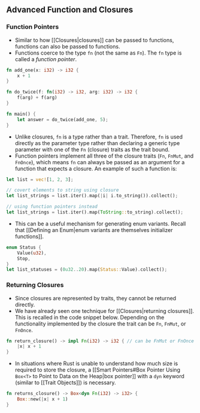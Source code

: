 ## Advanced Function and Closures
### Function Pointers
- Similar to how [[Closures|closures]] can be passed to functions, functions can also be passed to functions.
- Functions coerce to the type `fn` (not the same as `Fn`). The `fn` type is called a *function pointer*.
```rust
fn add_one(x: i32) -> i32 {
	x + 1
}

fn do_twice(f: fn(i32) -> i32, arg: i32) -> i32 {
	f(arg) + f(arg)
}

fn main() {
	let answer = do_twice(add_one, 5);
}
```
- Unlike closures, `fn` is a type rather than a trait. Therefore, `fn` is used directly as the parameter type rather than declaring a generic type parameter with one of the `Fn` (closure) traits as the trait bound.
- Function pointers implement all three of the closure traits (`Fn`, `FnMut`, and `FnOnce`), which means `fn` can always be passed as an argument for a function that expects a closure. An example of such a function is:
```rust
let list = vec![1, 2, 3];

// covert elements to string using closure
let list_strings = list.iter().map(|i| i.to_string()).collect();

// using function pointers instead
let list_strings = list.iter().map(ToString::to_string).collect();
```
- This can be a useful mechanism for generating enum variants. Recall that [[Defining an Enum|enum variants are themselves initializer functions]].
```rust
enum Status {
	Value(u32),
	Stop,
}
let list_statuses = (0u32..20).map(Status::Value).collect();
```

### Returning Closures
- Since closures are represented by traits, they cannot be returned directly.
- We have already seen one technique for [[Closures|returning closures]]. This is recalled in the code snippet below. Depending on the functionality implemented by the closure the trait can be `Fn`, `FnMut`, or `FnOnce`.
```rust
fn return_closure() -> impl Fn(i32) -> i32 { // can be FnMut or FnOnce
	|x| x + 1
}
```
- In situations where Rust is unable to understand how much size is required to store the closure, a [[Smart Pointers#Box Pointer Using `Box<T>` to Point to Data on the Heap|box pointer]] with a `dyn` keyword (similar to [[Trait Objects]]) is necessary.
```rust
fn returns_closure() -> Box<dyn Fn(i32) -> i32> {
	Box::new(|x| x + 1)
}
```